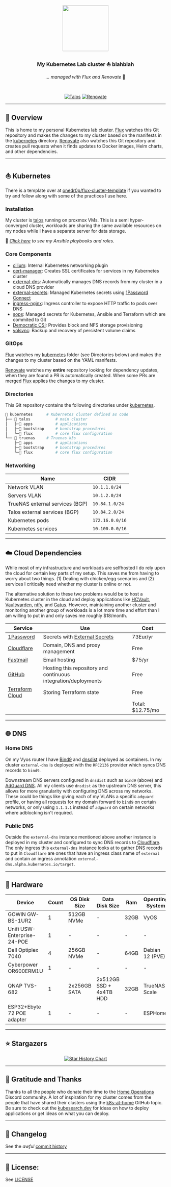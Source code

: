 <div align="center">

<img src="https://camo.githubusercontent.com/5b298bf6b0596795602bd771c5bddbb963e83e0f/68747470733a2f2f692e696d6775722e636f6d2f7031527a586a512e706e67" align="center" width="144px" height="144px"/>

### My Kubernetes Lab cluster ⛵️ blahblah

_... managed with Flux and Renovate_ :robot:

</div>

<br/>

<div align="center">

[![Talos](https://img.shields.io/badge/v1.29-blue?style=for-the-badge&logo=kubernetes&logoColor=white)](https://talos.dev/)
[![Renovate](https://img.shields.io/github/actions/workflow/status/ishioni/homelab-ops/renovate.yaml?branch=master&label=&logo=renovatebot&style=for-the-badge&color=blue)](https://github.com/ishioni/homelab-ops/actions/workflows/renovate.yaml)

</div>

---

## 📖 Overview

This is home to my personal Kubernetes lab cluster. [Flux](https://github.com/fluxcd/flux2) watches this Git repository and makes the changes to my cluster based on the manifests in the [kubernetes](./kubernetes/) directory. [Renovate](https://github.com/renovatebot/renovate) also watches this Git repository and creates pull requests when it finds updates to Docker images, Helm charts, and other dependencies.

---

## ⛵ Kubernetes

There is a template over at [onedr0p/flux-cluster-template](https://github.com/onedr0p/flux-cluster-template) if you wanted to try and follow along with some of the practices I use here.

### Installation

My cluster is [talos](https://talos.dev/) running on proxmox VMs. This is a semi hyper-converged cluster, workloads are sharing the same available resources on my nodes while I have a separate server for data storage.

🔸 _[Click here](./ansible/) to see my Ansible playbooks and roles._

### Core Components

- [cilium](https://cilium.io): Internal Kubernetes networking plugin
- [cert-manager](https://cert-manager.io/docs/): Creates SSL certificates for services in my Kubernetes cluster
- [external-dns](https://github.com/kubernetes-sigs/external-dns): Automatically manages DNS records from my cluster in a cloud DNS provider
- [external-secrets](https://github.com/external-secrets/external-secrets/): Managed Kubernetes secrets using [1Password Connect](https://github.com/1Password/connect)
- [ingress-nginx](https://github.com/kubernetes/ingress-nginx/): Ingress controller to expose HTTP traffic to pods over DNS
- [sops](https://toolkit.fluxcd.io/guides/mozilla-sops/): Managed secrets for Kubernetes, Ansible and Terraform which are commited to Git
- [Democratic CSI](https://github.com/democratic-csi/democratic-csi): Provides block and NFS storage provisioning
- [volsync](https://github.com/backube/volsync): Backup and recovery of persistent volume claims

### GitOps

[Flux](https://github.com/fluxcd/flux2) watches my [kubernetes](./kubernetes/) folder (see Directories below) and makes the changes to my cluster based on the YAML manifests.

[Renovate](https://github.com/renovatebot/renovate) watches my **entire** repository looking for dependency updates, when they are found a PR is automatically created. When some PRs are merged [Flux](https://github.com/fluxcd/flux2) applies the changes to my cluster.

### Directories

This Git repository contains the following directories under [kubernetes](./kubernetes/).

```sh
📁 kubernetes      # Kubernetes cluster defined as code
├── 📁 talos           # main cluster
│   ├─📁 apps          # applications
│   ├─📁 bootstrap     # bootstrap procedures
│   └─📁 flux          # core flux configuration
└── 📁 truenas     # Truenas k3s
    ├─📁 apps          # applications
    ├─📁 bootstrap     # bootstrap procedures
    └─📁 flux          # core flux configuration
```

### Networking

| Name                               | CIDR             |
| ---------------------------------- | ---------------- |
| Network VLAN                       | `10.1.1.0/24`    |
| Servers VLAN                       | `10.1.2.0/24`    |
| TrueNAS external services (BGP)    | `10.84.1.0/24`   |
| Talos external services (BGP)      | `10.84.2.0/24`   |
| Kubernetes pods                    | `172.16.0.0/16`  |
| Kubernetes services                | `10.100.0.0/16`  |

---

## ☁️ Cloud Dependencies

While most of my infrastructure and workloads are selfhosted I do rely upon the cloud for certain key parts of my setup. This saves me from having to worry about two things. (1) Dealing with chicken/egg scenarios and (2) services I critically need whether my cluster is online or not.

The alternative solution to these two problems would be to host a Kubernetes cluster in the cloud and deploy applications like [HCVault](https://www.vaultproject.io/), [Vaultwarden](https://github.com/dani-garcia/vaultwarden), [ntfy](https://ntfy.sh/), and [Gatus](https://gatus.io/). However, maintaining another cluster and monitoring another group of workloads is a lot more time and effort than I am willing to put in and only saves me roughly $18/month.

| Service                                      | Use                                                            | Cost             |
| -------------------------------------------- | -------------------------------------------------------------- | ---------------- |
| [1Password](https://1password.com/)          | Secrets with [External Secrets](https://external-secrets.io/)  | 73Eur/yr         |
| [Cloudflare](https://www.cloudflare.com/)    | Domain, DNS and proxy management                               | Free             |
| [Fastmail](https://fastmail.com/)            | Email hosting                                                  | $75/yr           |
| [GitHub](https://github.com/)                | Hosting this repository and continuous integration/deployments | Free             |
| [Terraform Cloud](https://www.terraform.io/) | Storing Terraform state                                        | Free             |
|                                              |                                                                | Total: $12.75/mo |

---

## 🌐 DNS

### Home DNS

On my Vyos router I have [Bind9](https://github.com/isc-projects/bind9) and [dnsdist](https://dnsdist.org/) deployed as containers. In my cluster `external-dns` is deployed with the `RFC2136` provider which syncs DNS records to `bind9`.

Downstream DNS servers configured in `dnsdist` such as `bind9` (above) and [AdGuard DNS](https://adguard-dns.io/en/public-dns.html). All my clients use `dnsdist` as the upstream DNS server, this allows for more granularity with configuring DNS across my networks. These could be things like giving each of my VLANs a specific `adguard` profile, or having all requests for my domain forward to `bind9` on certain networks, or only using `1.1.1.1` instead of `adguard` on certain networks where adblocking isn't required.

### Public DNS

Outside the `external-dns` instance mentioned above another instance is deployed in my cluster and configured to sync DNS records to [Cloudflare](https://www.cloudflare.com/). The only ingress this `external-dns` instance looks at to gather DNS records to put in `Cloudflare` are ones that have an ingress class name of `external` and contain an ingress annotation `external-dns.alpha.kubernetes.io/target`.

---

## 🔧 Hardware

| Device                     | Count | OS Disk Size | Data Disk Size          | Ram  | Operating System | Purpose             |
| -------------------------- | ----- | ------------ | ----------------------- | ---- | ---------------- | ------------------- |
| GOWIN GW-BS-1UR2           | 1     | 512GB NVMe   | -                       | 32GB | VyOS             | Router              |
| Unifi USW-Enterprise-24-POE | 1     | -            | -                       | -    | -                | Network Switch      |
| Dell Optiplex 7040         | 4     | 256GB NVMe   | -                       | 64GB | Debian 12 (PVE)  | Virtualization Host |
| Cyberpower OR600ERM1U      | 1     | -            | -                       | -    | -                | UPS                 |
| QNAP TVS-682               | 1     | 2x256GB SATA | 2x512GB SSD + 4x4TB HDD | 32GB | TrueNAS Scale    | NAS                 |
| ESP32+Ebyte 72 POE adapter | 1     | -            | -                       | -    | ESPHome          | Zigbee adapter      |

---

## ⭐ Stargazers

<div align="center">

[![Star History Chart](https://api.star-history.com/svg?repos=ishioni/homelab-ops&type=Date)](https://star-history.com/#ishioni/homelab-ops&Date)

</div>

---

## 🤝 Gratitude and Thanks

Thanks to all the people who donate their time to the [Home Operations](https://discord.gg/home-operations) Discord community. A lot of inspiration for my cluster comes from the people that have shared their clusters using the [k8s-at-home](https://github.com/topics/k8s-at-home) GitHub topic. Be sure to check out the [kubesearch.dev](kubesearch.dev) for ideas on how to deploy applications or get ideas on what you can deploy.

---

## 📜 Changelog

See the _awful_ [commit history](https://github.com/ishioni/homelab-ops/commits/master)

---

## 🔏 License:

See [LICENSE](./LICENSE)
